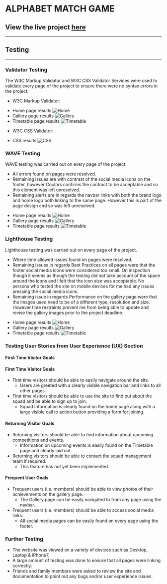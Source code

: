 # ALPHABET MATCH GAME

## View the live project [here](https://cherylethomas.github.io/portfolio-project/)
***

## Testing
***

### Validator Testing

The W3C Markup Validator and W3C CSS Validator Services were used to validate every page of the project to ensure there were no syntax errors in the project.

* W3C Markup Validator:
 - Home page results ![Home](assets/testing-images/html-index.png)
 - Gallery page results ![Gallery](assets/testing-images/html-gallery.png)
 - Timetable page results ![Timetable](assets/testing-images/html-timetable.png)

* W3C CSS Validator:
 - CSS results ![CSS](assets/testing-images/css.png)

### WAVE Testing

WAVE testing was carried out on every page of the project.

* All errors found on pages were resolved.
* Remaining issues are with contrast of the social media icons on the footer, however Coolors confirms the contract to be acceptable and so this element was left unresolved.
* Remaining alerts are in regards the navbar links with both the brand logo and home logo both linking to the same page.  However this is part of the page design and so was left unresolved.

 - Home page results ![Home](assets/testing-images/wave-home.png)
 - Gallery page results ![Gallery](assets/testing-images/wave-gallery.png)
 - Timetable page results ![Timetable](assets/testing-images/wave-timetable.png)

### Lighthouse Testing

Lighthouse testing was carried out on every page of the project.

* Where time allowed issues found on pages were resolved.
* Remaining issues in regards Best Practices on all pages were that the footer social media icons were considered too small.  On inspection though it seems as though the testing did not take account of the space around the icons and I felt that the icon size was acceptable.  No persons who tested the site on mobile devices for me had any issues pressing the social media icons.
* Remaining issue in regards Performance on the gallery page were that the images used need to be of a different type, resolution and size.  However time restraints prevent me from being able to update and revise the gallery images prior to the project deadline.

 - Home page results ![Home](assets/testing-images/lighthouse-home.png)
 - Gallery page results ![Gallery](assets/testing-images/lighthouse-gallery.png)
 - Timetable page results ![Timetable](assets/testing-images/lighthouse-timetable.png)


### Testing User Stories from User Experience (UX) Section

#### First Time Visitor Goals

#### First Time Visitor Goals

* First time visitors should be able to easily navigate around the site.
    - Users are greeted with a clearly visible navigation bar and links to all other pages.
* First time visitors should be able to use the site to find out about the squad and be able to sign up to join.
    - Squad information is clearly found on the home page along with a large visible call to action button providing a form for joining. 

#### Returning Visitor Goals

* Returning visitors should be able to find information about upcoming competitions and events.
    - Information on upcoming events is easily found on the Timetable page and clearly laid out.
* Returning visitors should be able to contact the squad management team if required.
    - This feature has not yet been implemented.

#### Frequent User Goals

* Frequent users (i.e. members) should be able to view photos of their achievements on the gallery page.
    - The Gallery page can be easily navigated to from any page using the navbar.
* Frequent users (i.e. members) should be able to access social media links.
    - All social media pages can be easily found on every page using the footer.

### Further Testing

* The website was viewed on a variety of devices such as Desktop, Laptop & iPhone7.
* A large amount of testing was done to ensure that all pages were linking correctly.
* Friends and family members were asked to review the site and documentation to point out any bugs and/or user experience issues.

